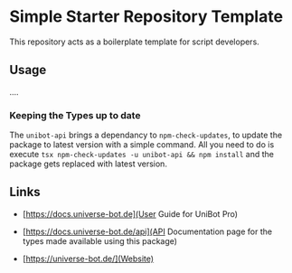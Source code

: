# Simple Starter Repository Template
This repository acts as a boilerplate template for script developers. 
## Usage

....

### Keeping the Types up to date

The `unibot-api` brings a dependancy to `npm-check-updates`, to update the package to latest version with a simple command.
All you need to do is execute `tsx npm-check-updates -u unibot-api && npm install` and the package gets replaced with latest version.

## Links

- [https://docs.universe-bot.de](User Guide for UniBot Pro) 

- [https://docs.universe-bot.de/api](API Documentation page for the types made available using this package)

- [https://universe-bot.de/](Website)
